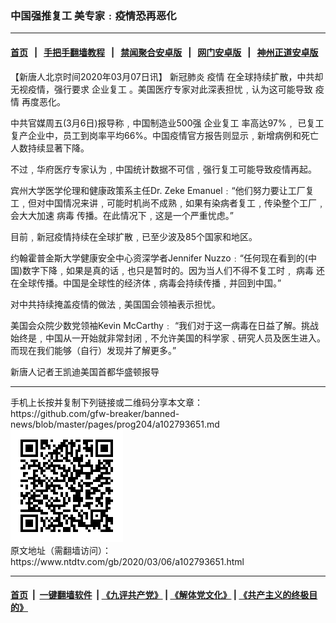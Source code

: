### 中国强推复工  美专家﹕疫情恐再恶化
------------------------

#### [首页](https://github.com/gfw-breaker/banned-news/blob/master/README.md) &nbsp;&nbsp;|&nbsp;&nbsp; [手把手翻墙教程](https://github.com/gfw-breaker/guides/wiki) &nbsp;&nbsp;|&nbsp;&nbsp; [禁闻聚合安卓版](https://github.com/gfw-breaker/bn-android) &nbsp;&nbsp;|&nbsp;&nbsp; [网门安卓版](https://github.com/oGate2/oGate) &nbsp;&nbsp;|&nbsp;&nbsp; [神州正道安卓版](https://github.com/SzzdOgate/update) 



<div><div class="post_content" itemprop="articleBody">
 <p>
  【新唐人北京时间2020年03月07日讯】
  <ok href="https://www.ntdtv.com/gb/新冠肺炎.htm">
   新冠肺炎
  </ok>
  <ok href="https://www.ntdtv.com/gb/疫情.htm">
   疫情
  </ok>
  在全球持续扩散，中共却无视疫情，强行要求
  <ok href="https://www.ntdtv.com/gb/企业复工.htm">
   企业复工
  </ok>
  。美国医疗专家对此深表担忧﹐认为这可能导致
  <ok href="https://www.ntdtv.com/gb/疫情.htm">
   疫情
  </ok>
  再度恶化。
 </p>
 <p>
  中共官媒周五(3月6日)报导称﹐中国制造业500强
  <ok href="https://www.ntdtv.com/gb/企业复工.htm">
   企业复工
  </ok>
  率高达97%﹐ 已复工复产企业中，员工到岗率平均66%。中国疫情官方报告则显示﹐新增病例和死亡人数持续显著下降。
 </p>
 <p>
  不过﹐华府医疗专家认为﹐中国统计数据不可信﹐强行复工可能导致疫情再起。
 </p>
 <p>
  宾州大学医学伦理和健康政策系主任Dr. Zeke Emanuel﹕“他们努力要让工厂复工﹐但对中国情况来讲﹐可能时机尚不成熟﹐如果有染病者复工﹐传染整个工厂﹐会大大加速
  <ok href="https://www.ntdtv.com/gb/病毒.htm">
   病毒
  </ok>
  传播。在此情况下﹐这是一个严重忧虑。”
 </p>
 <p>
  目前﹐新冠疫情持续在全球扩散﹐已至少波及85个国家和地区。
 </p>
 <p>
  约翰霍普金斯大学健康安全中心资深学者Jennifer Nuzzo﹕“任何现在看到的(中国)数字下降﹐如果是真的话﹐也只是暂时的。因为当人们不得不复工时﹐
  <ok href="https://www.ntdtv.com/gb/病毒.htm">
   病毒
  </ok>
  还在全球传播。中国是全球性的经济体﹐病毒会持续传播﹐并回到中国。”
 </p>
 <p>
  对中共持续掩盖疫情的做法﹐美国国会领袖表示担忧。
 </p>
 <p>
  美国会众院少数党领袖Kevin McCarthy﹕ “我们对于这一病毒在日益了解。挑战始终是﹐中国从一开始就非常封闭﹐不允许美国的科学家﹑研究人员及医生进入。而现在我们能够（自行）发现并了解更多。”
 </p>
 <p>
  新唐人记者王凯迪美国首都华盛顿报导
 </p>
 <div class="single_ad">
 </div>
</div>
</div>
<hr/>
手机上长按并复制下列链接或二维码分享本文章：<br/>
https://github.com/gfw-breaker/banned-news/blob/master/pages/prog204/a102793651.md <br/>
<a href='https://github.com/gfw-breaker/banned-news/blob/master/pages/prog204/a102793651.md'><img src='https://github.com/gfw-breaker/banned-news/blob/master/pages/prog204/a102793651.md.png'/></a> <br/>
原文地址（需翻墙访问）：https://www.ntdtv.com/gb/2020/03/06/a102793651.html


------------------------
#### [首页](https://github.com/gfw-breaker/banned-news/blob/master/README.md) &nbsp;|&nbsp; [一键翻墙软件](https://github.com/gfw-breaker/nogfw/blob/master/README.md) &nbsp;| [《九评共产党》](https://github.com/gfw-breaker/9ping.md/blob/master/README.md#九评之一评共产党是什么) | [《解体党文化》](https://github.com/gfw-breaker/jtdwh.md/blob/master/README.md) | [《共产主义的终极目的》](https://github.com/gfw-breaker/gczydzjmd.md/blob/master/README.md)


<img src='http://gfw-breaker.win/banned-news/pages/prog204/a102793651.md' width='0px' height='0px'/>
